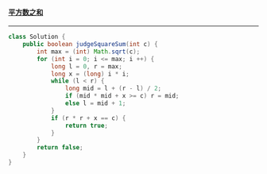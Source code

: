 #### <a href="https://leetcode.cn/problems/sum-of-square-numbers/">平方数之和</a>

--------------

```java
class Solution {
    public boolean judgeSquareSum(int c) {
        int max = (int) Math.sqrt(c);
        for (int i = 0; i <= max; i ++) {
            long l = 0, r = max;
            long x = (long) i * i;
            while (l < r) {
                long mid = l + (r - l) / 2;
                if (mid * mid + x >= c) r = mid;
                else l = mid + 1;
            }
            if (r * r + x == c) {
                return true;
            }
        }
        return false;
    }
}
```


